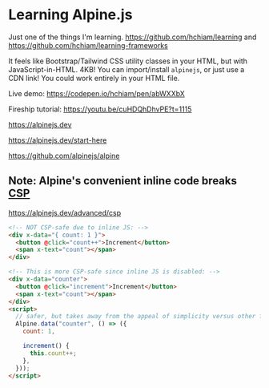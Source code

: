 # Learning Alpine.js

Just one of the things I'm learning. <https://github.com/hchiam/learning> and <https://github.com/hchiam/learning-frameworks>

It feels like Bootstrap/Tailwind CSS utility classes in your HTML, but with JavaScript-in-HTML. 4KB! You can import/install `alpinejs`, or just use a CDN link! You could work entirely in your HTML file.

Live demo: <https://codepen.io/hchiam/pen/abWXXbX>

Fireship tutorial: <https://youtu.be/cuHDQhDhvPE?t=1115>

<https://alpinejs.dev>

<https://alpinejs.dev/start-here>

<https://github.com/alpinejs/alpine>

## Note: Alpine's convenient inline code breaks [CSP](https://github.com/hchiam/learning-csp)

<https://alpinejs.dev/advanced/csp>

```html
<!-- NOT CSP-safe due to inline JS: -->
<div x-data="{ count: 1 }">
  <button @click="count++">Increment</button>
  <span x-text="count"></span>
</div>
```

```html
<!-- This is more CSP-safe since inline JS is disabled: -->
<div x-data="counter">
  <button @click="increment">Increment</button>
  <span x-text="count"></span>
</div>
<script>
  // safer, but takes away from the appeal of simplicity versus other frameworks:
  Alpine.data("counter", () => ({
    count: 1,

    increment() {
      this.count++;
    },
  }));
</script>
```
